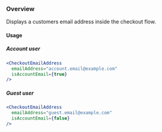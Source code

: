 ### Overview
Displays a customers email address inside the checkout flow.

#### Usage

##### Account user

```jsx
<CheckoutEmailAddress
  emailAddress="account.email@example.com"
  isAccountEmail={true}
/>
```

##### Guest user

```jsx
<CheckoutEmailAddress
  emailAddress="guest.email@example.com"
  isAccountEmail={false}
/>
```
